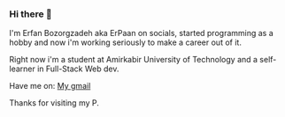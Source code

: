 ### Hi there 👋

I'm Erfan Bozorgzadeh aka ErPaan on socials, started programming as a hobby and now i'm working seriously to make a career out of it.

Right now i'm a student at Amirkabir University of Technology and a self-learner in Full-Stack Web dev.

Have me on: <a href="mailto:imerfanb@gmail.com? subject=subject text" >My gmail</a>

Thanks for visiting my P.
